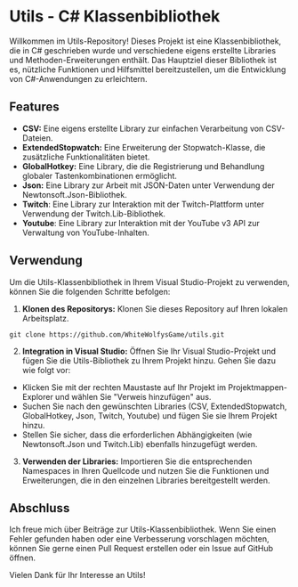 # Utils - C# Klassenbibliothek
Willkommen im Utils-Repository! Dieses Projekt ist eine Klassenbibliothek, die in C# geschrieben wurde und verschiedene eigens erstellte Libraries und Methoden-Erweiterungen enthält. Das Hauptziel dieser Bibliothek ist es, nützliche Funktionen und Hilfsmittel bereitzustellen, um die Entwicklung von C#-Anwendungen zu erleichtern.

## Features
* **CSV:** Eine eigens erstellte Library zur einfachen Verarbeitung von CSV-Dateien.
* **ExtendedStopwatch:** Eine Erweiterung der Stopwatch-Klasse, die zusätzliche Funktionalitäten bietet.
* **GlobalHotkey:** Eine Library, die die Registrierung und Behandlung globaler Tastenkombinationen ermöglicht.
* **Json:** Eine Library zur Arbeit mit JSON-Daten unter Verwendung der Newtonsoft.Json-Bibliothek.
* **Twitch**: Eine Library zur Interaktion mit der Twitch-Plattform unter Verwendung der Twitch.Lib-Bibliothek.
* **Youtube**: Eine Library zur Interaktion mit der YouTube v3 API zur Verwaltung von YouTube-Inhalten.


## Verwendung

Um die Utils-Klassenbibliothek in Ihrem Visual Studio-Projekt zu verwenden, können Sie die folgenden Schritte befolgen:

1. **Klonen des Repositorys:** Klonen Sie dieses Repository auf Ihren lokalen Arbeitsplatz.

```
git clone https://github.com/WhiteWolfysGame/utils.git
```

2. **Integration in Visual Studio:** Öffnen Sie Ihr Visual Studio-Projekt und fügen Sie die Utils-Bibliothek zu Ihrem Projekt hinzu. Gehen Sie dazu wie folgt vor:
- Klicken Sie mit der rechten Maustaste auf Ihr Projekt im Projektmappen-Explorer und wählen Sie "Verweis hinzufügen" aus.
- Suchen Sie nach den gewünschten Libraries (CSV, ExtendedStopwatch, GlobalHotkey, Json, Twitch, Youtube) und fügen Sie sie Ihrem Projekt hinzu.
- Stellen Sie sicher, dass die erforderlichen Abhängigkeiten (wie Newtonsoft.Json und Twitch.Lib) ebenfalls hinzugefügt werden.

3. **Verwenden der Libraries:** Importieren Sie die entsprechenden Namespaces in Ihren Quellcode und nutzen Sie die Funktionen und Erweiterungen, die in den einzelnen Libraries bereitgestellt werden.


## Abschluss
Ich freue mich über Beiträge zur Utils-Klassenbibliothek. Wenn Sie einen Fehler gefunden haben oder eine Verbesserung vorschlagen möchten, können Sie gerne einen Pull Request erstellen oder ein Issue auf GitHub öffnen.

Vielen Dank für Ihr Interesse an Utils!
